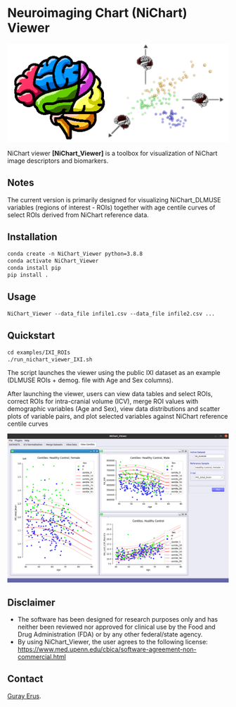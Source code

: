 # Neuroimaging Chart (NiChart) Viewer

![NiChart Logo](./NiChart_Viewer/resources/nichart_viewer_logo_s1.png)

NiChart viewer **[NiChart_Viewer]** is a toolbox for visualization of NiChart image descriptors and biomarkers. 

## Notes

The current version is primarily designed for visualizing NiChart_DLMUSE variables (regions of interest - ROIs) together with age centile curves of select ROIs derived from NiChart reference data.

## Installation

```shell
conda create -n NiChart_Viewer python=3.8.8
conda activate NiChart_Viewer
conda install pip
pip install .
```

## Usage

```shell
NiChart_Viewer --data_file infile1.csv --data_file infile2.csv ...
```

## Quickstart

```shell
cd examples/IXI_ROIs
./run_nichart_viewer_IXI.sh
```

The script launches the viewer using the public IXI dataset as an example (DLMUSE ROIs + demog. file with Age and Sex columns).

After launching the viewer, users can view data tables and select ROIs, correct ROIs for intra-cranial volume (ICV), merge ROI values with demographic variables (Age and Sex), view data distributions and scatter plots of variable pairs, and plot selected variables against NiChart reference centile curves

![Example visualization](./NiChart_Viewer/resources/nichart_viewer_ixi_example.png)


## Disclaimer
- The software has been designed for research purposes only and has neither been reviewed nor approved for clinical use by the Food and Drug Administration (FDA) or by any other federal/state agency.
- By using NiChart_Viewer, the user agrees to the following license: https://www.med.upenn.edu/cbica/software-agreement-non-commercial.html

## Contact
<a href="mailto:guray.erus@pennmedicine.upenn.edu">Guray Erus</a>.
